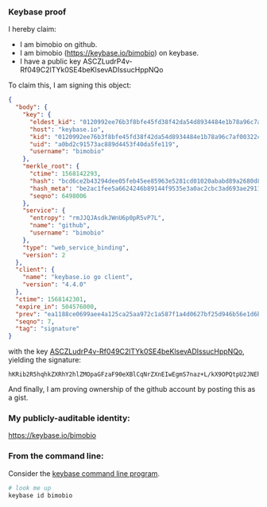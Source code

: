 ### Keybase proof

I hereby claim:

  * I am bimobio on github.
  * I am bimobio (https://keybase.io/bimobio) on keybase.
  * I have a public key ASCZLudrP4v-Rf049C2lTYk0SE4beKlsevADIssucHppNQo

To claim this, I am signing this object:

```json
{
  "body": {
    "key": {
      "eldest_kid": "0120992ee76b3f8bfe45fd38f42da54d8934484e1b78a96c7af00322cb2e707a69350a",
      "host": "keybase.io",
      "kid": "0120992ee76b3f8bfe45fd38f42da54d8934484e1b78a96c7af00322cb2e707a69350a",
      "uid": "a0bd2c91573ac889d4453f40da5fe119",
      "username": "bimobio"
    },
    "merkle_root": {
      "ctime": 1568142293,
      "hash": "bcd6ce2b43294dee05feb45ee85963e5281cd01020ababd89a2680d891ae5b430ae2a79b43b4afdcbfcacc86d17f354ddf88a7c494917f26a7f1e339d5619b21",
      "hash_meta": "be2ac1fee5a6624246b89144f9535e3a0ac2cbc3ad693ae2911e461dcde1f58d",
      "seqno": 6498006
    },
    "service": {
      "entropy": "rmJJQJAsdkJWnU6p0pR5vP7L",
      "name": "github",
      "username": "bimobio"
    },
    "type": "web_service_binding",
    "version": 2
  },
  "client": {
    "name": "keybase.io go client",
    "version": "4.4.0"
  },
  "ctime": 1568142301,
  "expire_in": 504576000,
  "prev": "ea1188ce0699aee4a125ca25aa972c1a587f1a4d0627bf25d946b56e1d6b932f",
  "seqno": 7,
  "tag": "signature"
}
```

with the key [ASCZLudrP4v-Rf049C2lTYk0SE4beKlsevADIssucHppNQo](https://keybase.io/bimobio), yielding the signature:

```
hKRib2R5hqhkZXRhY2hlZMOpaGFzaF90eXBlCqNrZXnEIwEgmS7naz+L/kX9OPQtpU2JNEhOG3ipbHrwAyLLLnB6aTUKp3BheWxvYWTESpcCB8Qg6hGIzgaZruShJcolqpcsGlh/Gk0GJ78l2Ua1bh1rky/EIKXwZOazDw3vQZmFFqjpwzyp6m4eiw6zGyZrCk4kTTNvAgHCo3NpZ8RA/NnxUchqEBma3ovYUkltHTJ0DyLx/9hL6KngQR6yOPH/pSEoBhp7uvxS5NkAO6RzpqmIsW6XMAQKg6SnUGGbBKhzaWdfdHlwZSCkaGFzaIKkdHlwZQildmFsdWXEICgBrZlondWx5RxCaK7QijnUFvjuqBrzqHRGbJ1yJ71lo3RhZ80CAqd2ZXJzaW9uAQ==

```

And finally, I am proving ownership of the github account by posting this as a gist.

### My publicly-auditable identity:

https://keybase.io/bimobio

### From the command line:

Consider the [keybase command line program](https://keybase.io/download).

```bash
# look me up
keybase id bimobio
```
